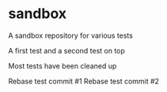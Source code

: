 # sandbox
A sandbox repository for various tests

A first test
and a second test on top

Most tests have been cleaned up

Rebase test commit #1
Rebase test commit #2
